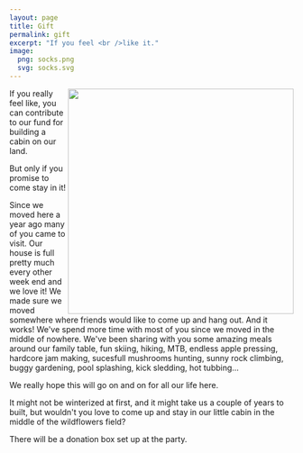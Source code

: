 ```yaml
---
layout: page
title: Gift
permalink: gift
excerpt: "If you feel <br />like it."
image:
  png: socks.png
  svg: socks.svg
---
```

<img src="../../img/tiny.jpg" width="400px" align="right">


If you really feel like, you can contribute to our fund for building a cabin on our land.

But only if you promise to come stay in it!

Since we moved here a year ago many of you came to visit. Our house is full pretty much every other week end and we love it! We made sure we moved somewhere where friends would like to come up and hang out. And it works! We've spend more time with most of you since we moved in the middle of nowhere. We've been sharing with you some amazing meals around our family table, fun skiing, hiking, MTB, endless apple pressing, hardcore jam making, sucesfull mushrooms hunting, sunny rock climbing, buggy gardening, pool splashing, kick sledding, hot tubbing...

We really hope this will go on and on for all our life here.

It might not be winterized at first, and it might take us a couple of years to built, but wouldn't you love to come up and stay in our little cabin in the middle of the wildflowers field?

There will be a donation box set up at the party.
